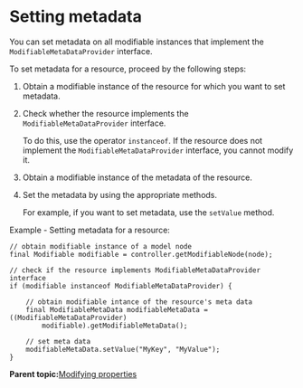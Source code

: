 # Setting metadata

You can set metadata on all modifiable instances that implement the `ModifiableMetaDataProvider` interface.

To set metadata for a resource, proceed by the following steps:

1.  Obtain a modifiable instance of the resource for which you want to set metadata.

2.  Check whether the resource implements the `ModifiableMetaDataProvider` interface.

    To do this, use the operator `instanceof`. If the resource does not implement the `ModifiableMetaDataProvider` interface, you cannot modify it.

3.  Obtain a modifiable instance of the metadata of the resource.

4.  Set the metadata by using the appropriate methods.

    For example, if you want to set metadata, use the `setValue` method.


Example - Setting metadata for a resource:

```
// obtain modifiable instance of a model node
final Modifiable modifiable = controller.getModifiableNode(node); 

// check if the resource implements ModifiableMetaDataProvider interface
if (modifiable instanceof ModifiableMetaDataProvider) {

    // obtain modifiable intance of the resource's meta data
    final ModifiableMetaData modifiableMetaData = ((ModifiableMetaDataProvider) 
        modifiable).getModifiableMetaData();

    // set meta data
    modifiableMetaData.setValue("MyKey", "MyValue");
}
```

**Parent topic:**[Modifying properties](../dev/ctrlrapit_mdfy_props.md)


